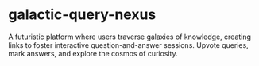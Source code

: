 # galactic-query-nexus
A futuristic platform where users traverse galaxies of knowledge, creating links to foster interactive question-and-answer sessions. Upvote queries, mark answers, and explore the cosmos of curiosity.
